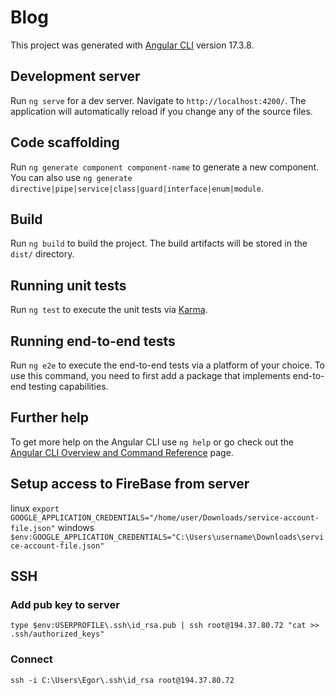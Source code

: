 # Blog

This project was generated with [Angular CLI](https://github.com/angular/angular-cli) version 17.3.8.

## Development server

Run `ng serve` for a dev server. Navigate to `http://localhost:4200/`. The application will automatically reload if you change any of the source files.

## Code scaffolding

Run `ng generate component component-name` to generate a new component. You can also use `ng generate directive|pipe|service|class|guard|interface|enum|module`.

## Build

Run `ng build` to build the project. The build artifacts will be stored in the `dist/` directory.

## Running unit tests

Run `ng test` to execute the unit tests via [Karma](https://karma-runner.github.io).

## Running end-to-end tests

Run `ng e2e` to execute the end-to-end tests via a platform of your choice. To use this command, you need to first add a package that implements end-to-end testing capabilities.

## Further help

To get more help on the Angular CLI use `ng help` or go check out the [Angular CLI Overview and Command Reference](https://angular.io/cli) page.

## Setup access to FireBase from server

linux
`export GOOGLE_APPLICATION_CREDENTIALS="/home/user/Downloads/service-account-file.json"`
windows
`$env:GOOGLE_APPLICATION_CREDENTIALS="C:\Users\username\Downloads\service-account-file.json"`

## SSH

### Add pub key to server

`type $env:USERPROFILE\.ssh\id_rsa.pub | ssh root@194.37.80.72 "cat >> .ssh/authorized_keys"`

### Connect

`ssh -i C:\Users\Egor\.ssh\id_rsa root@194.37.80.72`
